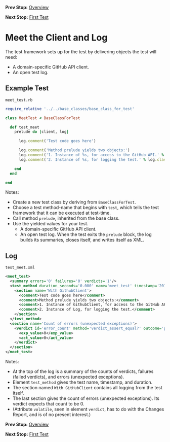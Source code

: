 <!--- GENERATED FILE, DO NOT EDIT --->
**Prev Stop:** [Overview](./Overview.md#overview)

**Next Stop:** [First Test](./First.md#first-test)


# Meet the Client and Log

The test framework sets up for the test by delivering objects the test will need:

- A domain-specific GitHub API client.
- An open test log.

## Example Test

<code>meet_test.rb</code>
```ruby
require_relative '../../base_classes/base_class_for_test'

class MeetTest < BaseClassForTest

  def test_meet
    prelude do |client, log|

      log.comment('Test code goes here')

      log.comment('Method prelude yields two objects:')
      log.comment('1. Instance of %s, for access to the GitHub API.' % client.class.name)
      log.comment('2. Instance of %s, for logging the test.' % log.class.name)

    end
  end

end
```

Notes:

- Create a new test class by deriving from `BaseClassForTest`.
- Choose a test method-name that begins with `test`, which tells the test framework that it can be executed at test-time.
- Call method `prelude`, inherited from the base class.
- Use the yielded values for your test.
  - A domain-specific GitHub API client.
  - An open test log.  When the test exits the `prelude` block, the log builds its summaries, closes itself, and writes itself as XML.

## Log

<code>test_meet.xml</code>
```xml
<meet_test>
  <summary errors='0' failures='0' verdicts='1'/>
  <test_method duration_seconds='0.000' name='meet_test' timestamp='2017-11-18-Sat-11.22.07.082'>
    <section name='With GithubClient'>
      <comment>Test code goes here</comment>
      <comment>Method prelude yields two objects:</comment>
      <comment>1. Instance of GithubClient, for access to the GitHub API.</comment>
      <comment>2. Instance of Log, for logging the test.</comment>
    </section>
  </test_method>
  <section name='Count of errors (unexpected exceptions)'>
    <verdict id='error_count' method='verdict_assert_equal?' outcome='passed' volatile='true'>
      <exp_value>0</exp_value>
      <act_value>0</act_value>
    </verdict>
  </section>
</meet_test>
```

Notes:

- At the top of the log is a summary of the counts of verdicts, failures (failed verdicts), and errors (unexpected exceptions).
- Element `test_method` gives the test name, timestamp, and duration.
- The section named `With GitHubClient` contains all logging from the test itself.
- The last section gives the count of errors (unexpected exceptions).  Its verdict expects that count to be 0.
- (Attribute `volatile`, seen in element `verdict`, has to do with the Changes Report, and is of no present interest.)

**Prev Stop:** [Overview](./Overview.md#overview)

**Next Stop:** [First Test](./First.md#first-test)

